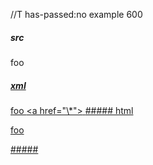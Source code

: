 //T has-passed:no
example 600
##### src
foo <a href="\*">
##### xml
<?xml version="1.0" encoding="UTF-8"?>
<!DOCTYPE document SYSTEM "CommonMark.dtd">
<document xmlns="http://commonmark.org/xml/1.0">
  <paragraph>
    <text>foo </text>
    <html_inline>&lt;a href=&quot;\*&quot;&gt;</html_inline>
  </paragraph>
</document>
##### html
<p>foo <a href="\*"></p>
#####

